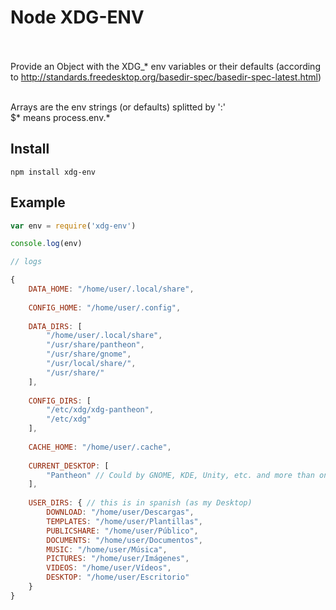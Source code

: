 # Node XDG-ENV
<br><br>
Provide an Object with the XDG_* env variables or their defaults (according to http://standards.freedesktop.org/basedir-spec/basedir-spec-latest.html)
<br><br>

Arrays are the env strings (or defaults) splitted by ':'
<br>
$* means process.env.*

## Install
```
npm install xdg-env
```

## Example
```js
var env = require('xdg-env')

console.log(env)

// logs

{
	DATA_HOME: "/home/user/.local/share",
	
	CONFIG_HOME: "/home/user/.config",
	
	DATA_DIRS: [
		"/home/user/.local/share",
		"/usr/share/pantheon",
		"/usr/share/gnome",
		"/usr/local/share/",
		"/usr/share/"
	],
	
	CONFIG_DIRS: [
		"/etc/xdg/xdg-pantheon",
		"/etc/xdg"
	],
	
	CACHE_HOME: "/home/user/.cache",
	
	CURRENT_DESKTOP: [
		"Pantheon" // Could by GNOME, KDE, Unity, etc. and more than one name
	],
	
	USER_DIRS: { // this is in spanish (as my Desktop)
		DOWNLOAD: "/home/user/Descargas",
		TEMPLATES: "/home/user/Plantillas",
		PUBLICSHARE: "/home/user/Público",
		DOCUMENTS: "/home/user/Documentos",
		MUSIC: "/home/user/Música",
		PICTURES: "/home/user/Imágenes",
		VIDEOS: "/home/user/Vídeos",
		DESKTOP: "/home/user/Escritorio"
	}
}
```
